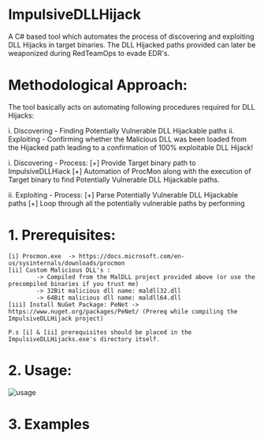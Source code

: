# ImpulsiveDLLHijack
A C# based tool which automates the process of discovering and exploiting DLL Hijacks in target binaries. The DLL Hijacked paths provided can later be weaponized during RedTeamOps to evade EDR's.

# Methodological Approach:

The tool basically acts on automating following procedures required for DLL Hijacks:

i. Discovering - Finding Potentially Vulnerable DLL Hijackable paths
ii. Exploiting - Confirming whether the Malicious DLL was been loaded from the Hijacked path leading to a confirmation of 100% exploitable DLL Hijack!

i. Discovering -
	Process:
	[+] Provide Target binary path to ImpulsiveDLLHiack
	[+] Automation of ProcMon along with the execution of Target binary to find Potentially Vulnerable DLL Hijackable paths.

ii. Exploiting -
	Process:
	[+] Parse Potentially Vulnerable DLL Hijackable paths
	[+] Loop through all the potentially vulnerable paths by performing

# 1. Prerequisites:

	[i] Procmon.exe  -> https://docs.microsoft.com/en-us/sysinternals/downloads/procmon
	[ii] Custom Malicious DLL's :
			-> Compiled from the MalDLL project provided above (or use the precompiled binaries if you trust me)
			-> 32Bit malicious dll name: maldll32.dll
			-> 64Bit malicious dll name: maldll64.dll
	[iii] Install NuGet Package: PeNet -> https://www.nuget.org/packages/PeNet/ (Prereq while compiling the ImpulsiveDLLHijack project)
	
	P.s [i] & [ii] prerequisites should be placed in the ImpulsiveDLLHijacks.exe's directory itself.

# 2. Usage:

![usage](https://user-images.githubusercontent.com/60843949/132341238-c6e0cad4-dfc1-4d8e-a011-73df17b652d6.PNG)

# 3. Examples

